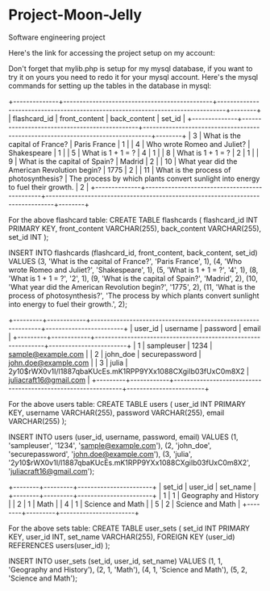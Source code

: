 # Project-Moon-Jelly
Software engineering project

Here's the link for accessing the project setup on my account:

Don't forget that mylib.php is setup for my mysql database, if you want to try it on yours you need to redo it for your mysql account.
Here's the mysql commands for setting up the tables in the database in mysql:

+--------------+----------------------------------------------+--------------------------------------------------------------------------------+--------+
| flashcard_id | front_content                                | back_content                                                                   | set_id |
+--------------+----------------------------------------------+--------------------------------------------------------------------------------+--------+
|            3 | What is the capital of France?               | Paris France                                                                   |      1 |
|            4 | Who wrote Romeo and Juliet?                  | Shakespeare                                                                    |      1 |
|            5 | What is 1 + 1 = ?                            | 4                                                                              |      1 |
|            8 | What is 1 + 1 = ?                            | 2                                                                              |      1 |
|            9 | What is the capital of Spain?                | Madrid                                                                         |      2 |
|           10 | What year did the American Revolution begin? | 1775                                                                           |      2 |
|           11 | What is the process of photosynthesis?       | The process by which plants convert sunlight into energy to fuel their growth. |      2 |
+--------------+----------------------------------------------+--------------------------------------------------------------------------------+--------+

For the above flashcard table: 
CREATE TABLE flashcards (
    flashcard_id INT PRIMARY KEY,
    front_content VARCHAR(255),
    back_content VARCHAR(255),
    set_id INT
);

INSERT INTO flashcards (flashcard_id, front_content, back_content, set_id)
VALUES
    (3, 'What is the capital of France?', 'Paris France', 1),
    (4, 'Who wrote Romeo and Juliet?', 'Shakespeare', 1),
    (5, 'What is 1 + 1 = ?', '4', 1),
    (8, 'What is 1 + 1 = ?', '2', 1),
    (9, 'What is the capital of Spain?', 'Madrid', 2),
    (10, 'What year did the American Revolution begin?', '1775', 2),
    (11, 'What is the process of photosynthesis?', 'The process by which plants convert sunlight into energy to fuel their growth.', 2);

+---------+------------+--------------------------------------------------------------+------------------------+
| user_id | username   | password                                                     | email                  |
+---------+------------+--------------------------------------------------------------+------------------------+
|       1 | sampleuser | 1234                                                         | sample@example.com     |
|       2 | john_doe   | securepassword                                               | john.doe@example.com   |
|       3 | julia      | $2y$10$rWX0v1I/l1887qbaKUcEs.mK1RPP9YXx1088CXgiIb03fUxC0m8X2 | juliacraft16@gmail.com |
+---------+------------+--------------------------------------------------------------+------------------------+

For the above users table:
CREATE TABLE users (
    user_id INT PRIMARY KEY,
    username VARCHAR(255),
    password VARCHAR(255),
    email VARCHAR(255)
);

INSERT INTO users (user_id, username, password, email)
VALUES
    (1, 'sampleuser', '1234', 'sample@example.com'),
    (2, 'john_doe', 'securepassword', 'john.doe@example.com'),
    (3, 'julia', '$2y$10$rWX0v1I/l1887qbaKUcEs.mK1RPP9YXx1088CXgiIb03fUxC0m8X2', 'juliacraft16@gmail.com');

+--------+---------+-----------------------+
| set_id | user_id | set_name              |
+--------+---------+-----------------------+
|      1 |       1 | Geography and History |
|      2 |       1 | Math                  |
|      4 |       1 | Science and Math      |
|      5 |       2 | Science and Math      |
+--------+---------+-----------------------+

For the above sets table:
CREATE TABLE user_sets (
    set_id INT PRIMARY KEY,
    user_id INT,
    set_name VARCHAR(255),
    FOREIGN KEY (user_id) REFERENCES users(user_id)
);

INSERT INTO user_sets (set_id, user_id, set_name)
VALUES
    (1, 1, 'Geography and History'),
    (2, 1, 'Math'),
    (4, 1, 'Science and Math'),
    (5, 2, 'Science and Math');


